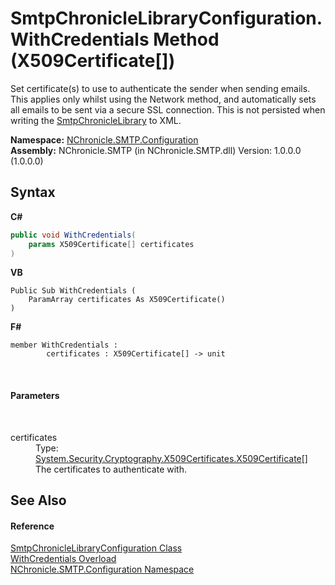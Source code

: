 # SmtpChronicleLibraryConfiguration.WithCredentials Method (X509Certificate[])
 

Set certificate(s) to use to authenticate the sender when sending emails. This applies only whilst using the Network method, and automatically sets all emails to be sent via a secure SSL connection. This is not persisted when writing the <a href="T_NChronicle_SMTP_SmtpChronicleLibrary.md">SmtpChronicleLibrary</a> to XML.

**Namespace:**&nbsp;<a href="N_NChronicle_SMTP_Configuration.md">NChronicle.SMTP.Configuration</a><br />**Assembly:**&nbsp;NChronicle.SMTP (in NChronicle.SMTP.dll) Version: 1.0.0.0 (1.0.0.0)

## Syntax

**C#**<br />
``` C#
public void WithCredentials(
	params X509Certificate[] certificates
)
```

**VB**<br />
``` VB
Public Sub WithCredentials ( 
	ParamArray certificates As X509Certificate()
)
```

**F#**<br />
``` F#
member WithCredentials : 
        certificates : X509Certificate[] -> unit 

```

<br />

#### Parameters
&nbsp;<dl><dt>certificates</dt><dd>Type: <a href="http://msdn2.microsoft.com/en-us/library/9yc7tebx" target="_blank">System.Security.Cryptography.X509Certificates.X509Certificate</a>[]<br />The certificates to authenticate with.</dd></dl>

## See Also


#### Reference
<a href="T_NChronicle_SMTP_Configuration_SmtpChronicleLibraryConfiguration.md">SmtpChronicleLibraryConfiguration Class</a><br /><a href="Overload_NChronicle_SMTP_Configuration_SmtpChronicleLibraryConfiguration_WithCredentials.md">WithCredentials Overload</a><br /><a href="N_NChronicle_SMTP_Configuration.md">NChronicle.SMTP.Configuration Namespace</a><br />
